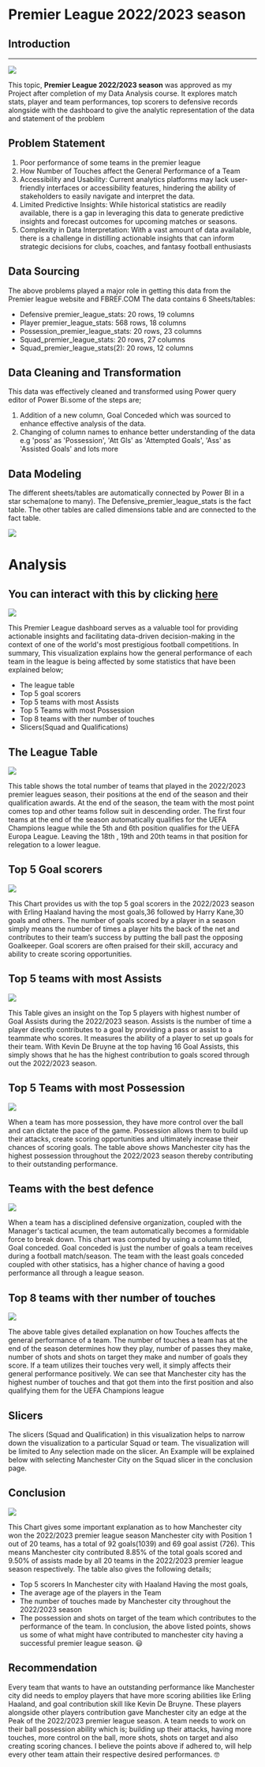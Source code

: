 # Premier League 2022/2023 season

## Introduction
---
![](introduction.jpg)

This topic, **Premier League 2022/2023 season** was approved as my Project after completion of my Data Analysis course. It explores match stats, player and team performances, top scorers to defensive records alongside with the dashboard to give the analytic representation of the data and statement of the problem

## Problem Statement

1.	Poor performance of some teams in the premier league
2.	How Number of Touches affect the General Performance of a Team
3.	Accessibility and Usability: Current analytics platforms may lack user-friendly interfaces or accessibility features, hindering the ability of stakeholders to easily navigate and interpret the data.
4.	Limited Predictive Insights: While historical statistics are readily available, there is a gap in leveraging this data to generate predictive insights and forecast outcomes for upcoming matches or seasons.
5.	Complexity in Data Interpretation: With a vast amount of data available, there is a challenge in distilling actionable insights that can inform strategic decisions for clubs, coaches, and fantasy football enthusiasts

## Data Sourcing

The above problems played a major role in getting this data from the Premier league website and FBREF.COM
The data contains 6 Sheets/tables:
-	Defensive premier_league_stats: 20 rows, 19 columns
-	Player premier_league_stats: 568 rows, 18 columns
-	Possession_premier_league_stats: 20 rows, 23 columns
-	Squad_premier_league_stats: 20 rows, 27 columns
-	Squad_premier_league_stats(2): 20 rows, 12 columns

## Data Cleaning and Transformation

This data was effectively cleaned and transformed using Power query editor of Power Bi.some of the steps are;
1.	Addition of a new column, Goal Conceded which was sourced to enhance effective analysis of the data.
2.	Changing of column names to enhance better understanding of the data e.g 'poss' as 'Possession', 'Att Gls' as 'Attempted Goals', 'Ass' as 'Assisted Goals' and lots more

## Data Modeling

The different sheets/tables are automatically connected by Power BI in a star schema(one to many). The Defensive_premier_league_stats is the fact table. The other tables are called dimensions table and are connected to the fact table.

![](modelling.png)

# Analysis 
You can interact with this by clicking [here](https://app.powerbi.com/groups/me/reports/08b62829-ebc0-4ef7-8f13-619c81d800f0/ReportSection?experience=power-bi)
---
![](dashboard.png)

This Premier League dashboard serves as a valuable tool for providing actionable insights and facilitating data-driven decision-making in the context of one of the world's most prestigious football competitions.
In summary, This visualization explains how the general performance of each team in the league is being affected by some statistics that have been explained below;
- The league table
- Top 5 goal scorers
- Top 5 teams with most Assists
- Top 5 Teams with most Possession
- Top 8 teams with ther number of touches
- Slicers(Squad and Qualifications)

## The League Table

![](league_table.png)

This table shows the total number of teams that played in the 2022/2023 premier leagues season, their positions at the end of the season and their qualification awards.
At the end of the season, the team with the most point comes top and other teams follow suit in descending order.
The first four teams at the end of the season automatically qualifies for the UEFA Champions league while the 5th and 6th position qualifies for the UEFA Europa League. Leaving the 18th , 19th  and 20th teams in that position for relegation to a lower league.

## Top 5 Goal scorers

![](Goal_scorers.png)

This Chart provides us with the top 5 goal scorers in the 2022/2023 season with Erling Haaland having the most goals,36 followed by Harry Kane,30 goals and others. The number of goals scored by a player in a season simply means the number of times a player hits the back of the net and contributes to their team’s success by putting the ball past the opposing Goalkeeper. Goal scorers are often praised for their skill, accuracy and ability to create scoring opportunities.

## Top 5 teams with most Assists

![](Most_assist.png)

This Table gives an insight on the Top 5 players with highest number of Goal Assists during the 2022/2023 season. Assists is the number of time a player directly contributes to a goal by providing a pass or assist to a teammate who scores. It measures the ability of a player to set up goals for their team. With Kevin De Bruyne at the top having 16 Goal Assists, this simply shows that he has 	the highest contribution to goals scored through out the 2022/2023 season.

## Top 5 Teams with most Possession

![](Possession.png)

When a team has more possession, they have more control over the ball and can dictate the pace of the game. Possession allows them to build up their attacks, create scoring opportunities and ultimately increase their chances of scoring goals. The table above shows Manchester city has the highest possession throughout the 2022/2023 season thereby contributing to their outstanding performance.

## Teams with the best defence

![](defence.png)

When a team has a disciplined defensive organization, coupled with the Manager's tactical acumen, the team automatically becomes a formidable force to break down. This chart was computed by using a column titled, Goal conceded. Goal conceded is just the number of goals a team receives during a football match/season. The team with the least goals conceded coupled with other statisics, has a higher chance of having a good performance all through a league season. 

## Top 8 teams with ther number of touches

![](touches.png)

The above table gives detailed explanation on how Touches affects the general performance of a team.
The number of touches a team has at the end of the season determines how they play, number of passes they make, number of shots and shots on target they make and number of goals they score. If a team utilizes their touches very well, it simply affects their general performance positively.
We can see that Manchester city has the highest number of touches and that got them into the first position and also qualifying them for the UEFA Champions league

## Slicers
The slicers (Squad and Qualification) in this visualization  helps to narrow down the visualization to a particular Squad or team. The visualization will be limited to Any selection made on the slicer.
An Example will be explained below with selecting  Manchester City on the Squad slicer in the conclusion page.

## Conclusion

![](dashboard.png)

This Chart gives some important explanation as to how Manchester city won the 2022/2023 premier league season
	Manchester city with Position 1 out of 20 teams, has a total of 92 goals(1039) and 69 goal assist (726).  This means Manchester city contributed 8.85% of the total goals scored  and 9.50% of assists made by all 20 teams in the 2022/2023 premier league season respectively.
The table also gives the following details;
- Top 5 scorers In Manchester city with Haaland Having the most goals, 
- The average age of the players in the Team
- The number of touches made by Manchester city throughout the 2022/2023 season
- The possession and shots on target of the team which contributes to the performance of the team.
 	In conclusion, the above listed points, shows us some of what might have contributed to manchester city having a successful premier league season. 😃

## Recommendation

Every team that wants to have an outstanding performance like Manchester city did needs to employ players that have more scoring abilities like Erling Haaland, and goal contribution skill like Kevin De Bruyne. These players alongside other players contribution gave Manchester city an edge at the Peak of the 2022/2023 premier league season.
A team needs to work on their ball possession ability which is; building up their attacks, having more touches, more control on the ball, more shots, shots on target and also creating scoring chances.
 I believe the points above if adhered to, will help every other team attain their respective desired performances. 🤓
















